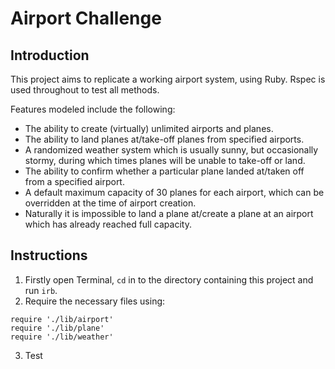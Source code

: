 Airport Challenge
=================

Introduction
---------

This project aims to replicate a working airport system, using Ruby. Rspec is used throughout to test all methods.

Features modeled include the following:

* The ability to create (virtually) unlimited airports and planes.
* The ability to land planes at/take-off planes from specified airports.
* A randomized weather system which is usually sunny, but occasionally stormy, during which times planes will be unable to take-off or land.
* The ability to confirm whether a particular plane landed at/taken off from a specified airport.
* A default maximum capacity of 30 planes for each airport, which can be overridden at the time of airport creation.
* Naturally it is impossible to land a plane at/create a plane at an airport which has already reached full capacity.

Instructions
---------

1. Firstly open Terminal, ```cd``` in to the directory containing this project and run ```irb```.
2. Require the necessary files using:

```
require './lib/airport'
require './lib/plane'
require './lib/weather'
```
3. Test
